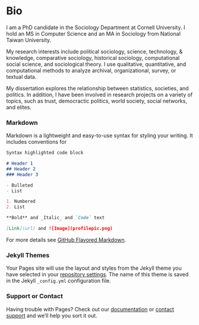 # Bio

I am a PhD candidate in the Sociology Department at Cornell University. I hold an MS in Computer Science and an MA in Sociology from National Taiwan University. 

My research interests include political sociology, science, technology, & knowledge, comparative sociology, historical sociology, computational social science, and sociological theory. I use qualitative, quantitative, and computational methods to analyze archival, organizational, survey, or textual data. 

My dissertation explores the relationship between statistics, societies, and politics. In addition, I have been involved in research projects on a variety of topics, such as trust, democractic politics, world society, social networks, and elites.




### Markdown

Markdown is a lightweight and easy-to-use syntax for styling your writing. It includes conventions for

```markdown
Syntax highlighted code block

# Header 1
## Header 2
### Header 3

- Bulleted
- List

1. Numbered
2. List

**Bold** and _Italic_ and `Code` text

[Link](url) and ![Image](profilepic.png)
```

For more details see [GitHub Flavored Markdown](https://guides.github.com/features/mastering-markdown/).

### Jekyll Themes

Your Pages site will use the layout and styles from the Jekyll theme you have selected in your [repository settings](https://github.com/jingmaoho/jingmaoho.github.io/settings). The name of this theme is saved in the Jekyll `_config.yml` configuration file.

### Support or Contact

Having trouble with Pages? Check out our [documentation](https://help.github.com/categories/github-pages-basics/) or [contact support](https://github.com/contact) and we’ll help you sort it out.
